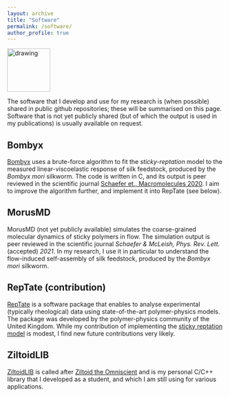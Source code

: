 ```yaml
---
layout: archive
title: "Software"
permalink: /software/
author_profile: true
---
```


<img src="https://github.githubassets.com/images/modules/open_graph/github-mark.png" alt="drawing" width="100"/> 

The software that I develop and use for my research is (when possible) shared in public github repositories; these will be summarised on this page.
Software that is not yet publicly shared (but of which the output is used in my publications) is usually available on request.


Bombyx
---
[Bombyx](https://github.com/CharleySchaefer/Bombyx) uses a brute-force algorithm to fit the *sticky-reptation* model to the measured linear-viscoelastic response of silk feedstock, produced by the *Bombyx mori* silkworm.
The code is written in C, and its output is peer reviewed in the scientific journal [Schaefer et.,  Macromolecules 2020](https://pubs.acs.org/doi/abs/10.1021/acs.macromol.9b02630). I aim to improve the algorithm further, and implement it into RepTate (see below).

MorusMD
---
MorusMD (not yet publicly available) simulates the coarse-grained molecular dynamics of sticky polymers in flow.
The simulation output is peer reviewed in the  scientific journal *Schaefer & McLeish, Phys. Rev. Lett.* (accepted) *2021*.
In my research, I use it in particular to understand the flow-induced self-assembly of silk feedstock, produced by the *Bombyx mori* silkworm.

RepTate (contribution)
---
[RepTate](https://reptate.readthedocs.io/) is a software package that enables to analyse experimental (typically rheological) data using state-of-the-art polymer-physics models.
The package was developed by the polymer-physics community of the United Kingdom.
While my contribution of implementing the [sticky reptation model](https://reptate.readthedocs.io/manual/Applications/LVE/Theory/theory.html#sticky-reptation) is modest, I find new future contributions very likely.


ZiltoidLIB
---
[ZiltoidLIB](https://github.com/CharleySchaefer/ZiltoidLIB) is called after [Ziltoid the Omniscient](https://en.wikipedia.org/wiki/Ziltoid_the_Omniscient) and is my personal C/C++ library that I developed as a student, and which I am still using for various applications.

